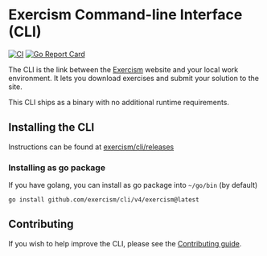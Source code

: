 # Exercism Command-line Interface (CLI)

[![CI](https://github.com/exercism/cli/actions/workflows/ci.yml/badge.svg)](https://github.com/exercism/cli/actions/workflows/ci.yml)
[![Go Report Card](https://goreportcard.com/badge/github.com/exercism/cli)](https://goreportcard.com/report/github.com/exercism/cli)

The CLI is the link between the [Exercism][exercism] website and your local work environment. It lets you download exercises and submit your solution to the site.

This CLI ships as a binary with no additional runtime requirements.

## Installing the CLI

Instructions can be found at [exercism/cli/releases](https://github.com/exercism/cli/releases)

### Installing as go package

If you have golang, you can install as go package into `~/go/bin` (by default)
``` shell
go install github.com/exercism/cli/v4/exercism@latest
```


## Contributing

If you wish to help improve the CLI, please see the [Contributing guide][contributing].

[exercism]: http://exercism.io
[contributing]: /CONTRIBUTING.md
